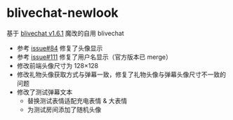 # blivechat-newlook

基于 [blivechat v1.6.1](https://github.com/xfgryujk/blivechat) 魔改的自用 blivechat

- 参考 [issue#84](https://github.com/xfgryujk/blivechat/issues/84#issuecomment-1403909552) 修复了头像显示
- 参考 [issue#111](https://github.com/xfgryujk/blivechat/issues/111) 修复了用户名显示（官方版本已 merge）
- 修改前端头像尺寸为 128×128
- 修改礼物头像获取方式与弹幕一致，修复了礼物头像与弹幕头像尺寸不一致的问题
- 修改了测试弹幕文本
	- 替换测试表情适配充电表情 & 大表情
	- 为测试房间添加了随机头像